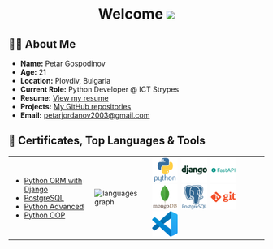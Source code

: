 <h1 align='center'>
  Welcome
  <img src="https://media.giphy.com/media/hvRJCLFzcasrR4ia7z/giphy.gif" width="35px"/>
</h1>

## :man_technologist: About Me
- **Name:** Petar Gospodinov  
- **Age:** 21  
- **Location:** Plovdiv, Bulgaria  
- **Current Role:** Python Developer @ ICT Strypes  
- **Resume:** [View my resume](https://petar-gospodinov.tiiny.site)  
- **Projects:** [My GitHub repositories](https://github.com/GospodinovPetar?tab=repositories)  
- **Email:** petarjordanov2003@gmail.com

## 📑 Certificates, Top Languages & Tools

<table>
  <tr align="top">
    <td>
      <ul>
        <li><a href="https://softuni.bg/certificates/details/240848/6fee06cb">Python ORM with Django</a></li>
        <li><a href="https://softuni.bg/certificates/details/236114/8f72f779">PostgreSQL</a></li>
        <li><a href="https://softuni.bg/certificates/details/203749/70a4a642">Python Advanced</a></li>
        <li><a href="https://softuni.bg/certificates/details/234031/51726244">Python OOP</a></li>
      </ul>
    </td>
    <td>
      <img
        src="https://github-readme-stats.vercel.app/api/top-langs?username=gospodinovPetar&locale=en&layout=compact&card_width=320&langs_count=5&theme=dracula&hide_border=false&custom_title=Петър%20Господинов"
        height="150"
        alt="languages graph"
      />
    </td>
    <td>
      <img src="https://github.com/devicons/devicon/blob/master/icons/python/python-original-wordmark.svg" title="Python" alt="Python" width="50" height="50"/>&nbsp;
      <img src="https://github.com/devicons/devicon/blob/master/icons/django/django-plain-wordmark.svg" title="Django" alt="Django" width="50" height="50"/>&nbsp;
      <img src="https://github.com/devicons/devicon/blob/master/icons/fastapi/fastapi-plain-wordmark.svg" title="FastAPI" alt="FastAPI" width="50" height="50"/>&nbsp;
      <img src="https://github.com/devicons/devicon/blob/master/icons/mongodb/mongodb-original-wordmark.svg" title="MongoDB" alt="MongoDB" width="50" height="50"/>&nbsp;
      <img src="https://github.com/devicons/devicon/blob/master/icons/postgresql/postgresql-plain-wordmark.svg" title="PostgreSQL" alt="PostgreSQL" width="50" height="50"/>&nbsp;
      <img src="https://github.com/devicons/devicon/blob/master/icons/git/git-plain-wordmark.svg" title="Git" alt="Git" width="50" height="50"/>&nbsp;
      <img src="https://github.com/devicons/devicon/blob/master/icons/vscode/vscode-original.svg" title="VSCode" alt="VSCode" width="50" height="50"/>
    </td>
  </tr>
</table>
